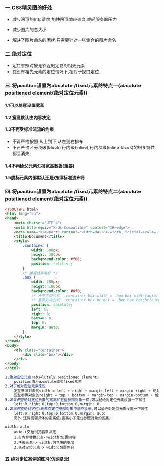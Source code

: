 ### 一.CSS精灵图的好处

* 减少网页的http请求,加快网页响应速度,减轻服务器压力

* 减少图片的总大小

*  解决了图片命名的困扰,只需要针对一张集合的图片命名

  

### 二.绝对定位

* 定位参照对象是邻近的定位的祖先元素
* 在没有祖先元素的定位情况下,相对于视口定位



### 三.将position设置为absolute /fixed元素的特点一(absolute positioned element(绝对定位元素))

#### 1.1可以随意设置宽高

#### 1.2 宽高默认由内容决定

#### 1.3不再受标准流流的约束

* 不再严格按照 从上到下,从左到右排布
* 不再严格区分块级(block),行内级(inline),行内块级(inline-blcok)的很多特性都会消失

#### 1.4不再给父元素汇报宽高数据(重要)

#### 1.5脱标元素内部默认还是i按照标准流布局

### 四.将position设置为absolute /fixed元素的特点二(absolute positioned element(绝对定位元素))

```html + css
<!DOCTYPE html>
<html lang="en">
<head>
	<meta charset="UTF-8">
	<meta http-equiv="X-UA-Compatible" content="IE=edge">
	<meta name="viewport" content="width=device-width, initial-scale=1.0">
	<title>Document</title>
	<style>
		.container {
			width: 800px;
			height: 300px;
			background-color: #f00;
			position: relative;
		}
		/* 兼容性非常好 */
		.box {
			width: 200px;
			height: 100px;
			background-color: #0f0;
			/* 水平方向公式: .container box width = .box box width(auto) + left(0) + right(0) + margin-left(0) + margin-right(0) */
			/* 垂直方向公式: .container box height = .box box height(auto) + top(0) + bottom(0) + margin-top(0) + margin-bottom(0) */
			position: absolute;
			left: 0;
			right: 0;
			bottom: 0;
			top: 0;
			margin: auto;
		}
	</style>
</head>
<body>
	<div class="container">
		<div class="box"></div>
	</div>
</body>
</html>
```

```css
1.绝对定位元素(absolutely positioned element)
	position值为absolute或者fixed元素
2.对于绝对定位元素来说
    定位参照对象的width = left + right + margin-left + margin-right + 绝对定位元素大的实际占用width
    定位参照对象的height = top + bottom + margin-top + margin-bottom + 绝对定位元素大的实际占用height
3.如果希望绝对定位元素的宽高和定位参照对象一样,可以给绝对定位元素设置一下属性
	left:0,right:0,top:0,bottom:0,margin: 0
4.如果希望绝对定位i元素在定位参照对象中居中显示,可以给绝对定位元素设置一下属性
    left:0,right:0,top:0,bottom:0,margin: auto
    另外:还得设置具体的宽高值(宽高小于定位参照对象的宽高)
```

```
width: auto
    auto->交给浏览器来决定
    1.行内非替换元素->width:包裹内容
    2.块级元素-> width:包含块的宽度
    3.绝对定位元素-> width:包裹内容
```

#### 五.绝对定位案例的练习(仿网易云)